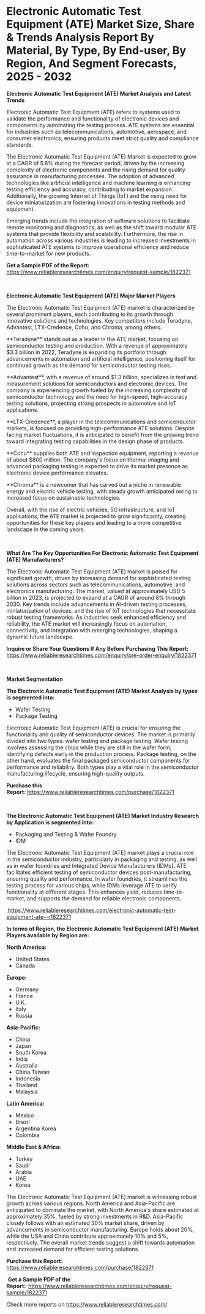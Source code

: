 <p><h1>Electronic Automatic Test Equipment (ATE) Market Size, Share & Trends Analysis Report By Material, By Type, By End-user, By Region, And Segment Forecasts, 2025 - 2032</h1></p><p><strong>Electronic Automatic Test Equipment (ATE) Market Analysis and Latest Trends</strong></p>
<p><p>Electronic Automatic Test Equipment (ATE) refers to systems used to validate the performance and functionality of electronic devices and components by automating the testing process. ATE systems are essential for industries such as telecommunications, automotive, aerospace, and consumer electronics, ensuring products meet strict quality and compliance standards.</p><p>The Electronic Automatic Test Equipment (ATE) Market is expected to grow at a CAGR of 5.8% during the forecast period, driven by the increasing complexity of electronic components and the rising demand for quality assurance in manufacturing processes. The adoption of advanced technologies like artificial intelligence and machine learning is enhancing testing efficiency and accuracy, contributing to market expansion. Additionally, the growing Internet of Things (IoT) and the rising need for device miniaturization are fostering innovations in testing methods and equipment.</p><p>Emerging trends include the integration of software solutions to facilitate remote monitoring and diagnostics, as well as the shift toward modular ATE systems that provide flexibility and scalability. Furthermore, the rise in automation across various industries is leading to increased investments in sophisticated ATE systems to improve operational efficiency and reduce time-to-market for new products.</p></p>
<p><strong>Get a Sample PDF of the Report:&nbsp;</strong> <a href="https://www.reliableresearchtimes.com/enquiry/request-sample/1822371?utm_campaign=2485&utm_medium=2&utm_source=Github&utm_content=ia&utm_term=27022025&utm_id=electronic-automatic-test-equipment-ate">https://www.reliableresearchtimes.com/enquiry/request-sample/1822371</a></p>
<p>&nbsp;</p>
<p><strong>Electronic Automatic Test Equipment (ATE) Major Market Players</strong></p>
<p><p>The Electronic Automatic Test Equipment (ATE) market is characterized by several prominent players, each contributing to its growth through innovative solutions and technologies. Key competitors include Teradyne, Advantest, LTX-Credence, Cohu, and Chroma, among others.</p><p>**Teradyne** stands out as a leader in the ATE market, focusing on semiconductor testing and production. With a revenue of approximately $3.3 billion in 2022, Teradyne is expanding its portfolio through advancements in automation and artificial intelligence, positioning itself for continued growth as the demand for semiconductor testing rises.</p><p>**Advantest**, with a revenue of around $1.3 billion, specializes in test and measurement solutions for semiconductors and electronic devices. The company is experiencing growth fueled by the increasing complexity of semiconductor technology and the need for high-speed, high-accuracy testing solutions, projecting strong prospects in automotive and IoT applications.</p><p>**LTX-Credence**, a player in the telecommunications and semiconductor markets, is focused on providing high-performance ATE solutions. Despite facing market fluctuations, it is anticipated to benefit from the growing trend toward integrating testing capabilities in the design phase of products.</p><p>**Cohu** supplies both ATE and inspection equipment, reporting a revenue of about $800 million. The company's focus on thermal imaging and advanced packaging testing is expected to drive its market presence as electronic device performance elevates.</p><p>**Chroma** is a newcomer that has carved out a niche in renewable energy and electric vehicle testing, with steady growth anticipated owing to increased focus on sustainable technologies.</p><p>Overall, with the rise of electric vehicles, 5G infrastructure, and IoT applications, the ATE market is projected to grow significantly, creating opportunities for these key players and leading to a more competitive landscape in the coming years.</p></p>
<p>&nbsp;</p>
<p><strong>What Are The Key Opportunities For Electronic Automatic Test Equipment (ATE) Manufacturers?</strong></p>
<p><p>The Electronic Automatic Test Equipment (ATE) market is poised for significant growth, driven by increasing demand for sophisticated testing solutions across sectors such as telecommunications, automotive, and electronics manufacturing. The market, valued at approximately USD 5 billion in 2023, is projected to expand at a CAGR of around 8% through 2030. Key trends include advancements in AI-driven testing processes, miniaturization of devices, and the rise of IoT technologies that necessitate robust testing frameworks. As industries seek enhanced efficiency and reliability, the ATE market will increasingly focus on automation, connectivity, and integration with emerging technologies, shaping a dynamic future landscape.</p></p>
<p><strong>Inquire or Share Your Questions If Any Before Purchasing This Report:</strong> <a href="https://www.reliableresearchtimes.com/enquiry/pre-order-enquiry/1822371?utm_campaign=2485&utm_medium=2&utm_source=Github&utm_content=ia&utm_term=27022025&utm_id=electronic-automatic-test-equipment-ate">https://www.reliableresearchtimes.com/enquiry/pre-order-enquiry/1822371</a></p>
<p>&nbsp;</p>
<p><strong>Market Segmentation</strong></p>
<p><strong>The Electronic Automatic Test Equipment (ATE) Market Analysis by types is segmented into:</strong></p>
<p><ul><li>Wafer Testing</li><li>Package Testing</li></ul></p>
<p><p>Electronic Automatic Test Equipment (ATE) is crucial for ensuring the functionality and quality of semiconductor devices. The market is primarily divided into two types: wafer testing and package testing. Wafer testing involves assessing the chips while they are still in the wafer form, identifying defects early in the production process. Package testing, on the other hand, evaluates the final packaged semiconductor components for performance and reliability. Both types play a vital role in the semiconductor manufacturing lifecycle, ensuring high-quality outputs.</p></p>
<p><strong>Purchase this Report:&nbsp;</strong><a href="https://www.reliableresearchtimes.com/purchase/1822371?utm_campaign=2485&utm_medium=2&utm_source=Github&utm_content=ia&utm_term=27022025&utm_id=electronic-automatic-test-equipment-ate">https://www.reliableresearchtimes.com/purchase/1822371</a></p>
<p>&nbsp;</p>
<p><strong>The Electronic Automatic Test Equipment (ATE) Market Industry Research by Application is segmented into:</strong></p>
<p><ul><li>Packaging and Testing & Wafer Foundry</li><li>IDM</li></ul></p>
<p><p>The Electronic Automatic Test Equipment (ATE) market plays a crucial role in the semiconductor industry, particularly in packaging and testing, as well as in wafer foundries and Integrated Device Manufacturers (IDMs). ATE facilitates efficient testing of semiconductor devices post-manufacturing, ensuring quality and performance. In wafer foundries, it streamlines the testing process for various chips, while IDMs leverage ATE to verify functionality at different stages. This enhances yield, reduces time-to-market, and supports the demand for reliable electronic components.</p></p>
<p><a href="https://www.reliableresearchtimes.com/electronic-automatic-test-equipment-ate--r1822371?utm_campaign=2485&utm_medium=2&utm_source=Github&utm_content=ia&utm_term=27022025&utm_id=electronic-automatic-test-equipment-ate">&nbsp;https://www.reliableresearchtimes.com/electronic-automatic-test-equipment-ate--r1822371</a></p>
<p><strong>In terms of Region, the Electronic Automatic Test Equipment (ATE) Market Players available by Region are:</strong></p>
<p>
    <p> <strong> North America: </strong>
        <ul>
            <li>United States</li>
            <li>Canada</li>
        </ul>
        </p> 
    <p> <strong> Europe: </strong>
        <ul>
            <li>Germany</li>
            <li>France</li>
            <li>U.K.</li>
            <li>Italy</li>
            <li>Russia</li>
        </ul>
        </p> 
    <p> <strong> Asia-Pacific: </strong>
        <ul>
            <li>China</li>
            <li>Japan</li>
            <li>South Korea</li>
            <li>India</li>
            <li>Australia</li>
            <li>China Taiwan</li>
            <li>Indonesia</li>
            <li>Thailand</li>
            <li>Malaysia</li>
        </ul>
        </p> 
    <p> <strong> Latin America: </strong>
        <ul>
            <li>Mexico</li>
            <li>Brazil</li>
            <li>Argentina Korea</li>
            <li>Colombia</li>
        </ul>
        </p> 
    <p> <strong> Middle East & Africa: </strong>
        <ul>
            <li>Turkey</li>
            <li>Saudi</li>
            <li>Arabia</li>
            <li>UAE</li>
            <li>Korea</li>
        </ul>
    </p>
    </p>
<p><p>The Electronic Automatic Test Equipment (ATE) market is witnessing robust growth across various regions. North America and Asia-Pacific are anticipated to dominate the market, with North America's share estimated at approximately 35%, fueled by strong investments in R&D. Asia-Pacific closely follows with an estimated 30% market share, driven by advancements in semiconductor manufacturing. Europe holds about 20%, while the USA and China contribute approximately 10% and 5%, respectively. The overall market trends suggest a shift towards automation and increased demand for efficient testing solutions.</p></p>
<p><strong>Purchase this Report: </strong><a href="https://www.reliableresearchtimes.com/purchase/1822371?utm_campaign=2485&utm_medium=2&utm_source=Github&utm_content=ia&utm_term=27022025&utm_id=electronic-automatic-test-equipment-ate">https://www.reliableresearchtimes.com/purchase/1822371</a></p>
<p>&nbsp;<strong>Get a Sample PDF of the Report:&nbsp;&nbsp;</strong><a href="https://www.reliableresearchtimes.com/enquiry/request-sample/1822371?utm_campaign=2485&utm_medium=2&utm_source=Github&utm_content=ia&utm_term=27022025&utm_id=electronic-automatic-test-equipment-ate">https://www.reliableresearchtimes.com/enquiry/request-sample/1822371</a></p>
<p><strong></strong></p>
<p>Check more reports on <a href="https://www.reliableresearchtimes.com/?utm_campaign=2485&utm_medium=2&utm_source=Github&utm_content=ia&utm_term=27022025&utm_id=electronic-automatic-test-equipment-ate">https://www.reliableresearchtimes.com/</a></p>